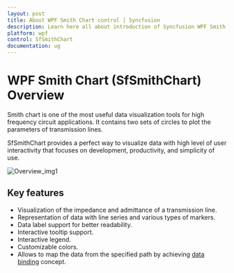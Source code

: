 ```yaml
---
layout: post
title: About WPF Smith Chart control | Syncfusion
description: Learn here all about introduction of Syncfusion WPF Smith Chart (SfSmithChart) control, its elements and more.
platform: wpf
control: SfSmithChart
documentation: ug
---
```


# WPF Smith Chart (SfSmithChart) Overview

Smith chart is one of the most useful data visualization tools for high frequency circuit applications. It contains two sets of circles to plot the parameters of transmission lines.

SfSmithChart provides a perfect way to visualize data with high level of user interactivity that focuses on development, productivity, and simplicity of use. 

![Overview_img1](Overview_images/Overview_img1.png)
    


## Key features

* Visualization of the impedance and admittance of a transmission line.
* Representation of data with line series and various types of markers.
* Data label support for better readability.
* Interactive tooltip support.
* Interactive legend.
* Customizable colors.
* Allows to map the data from the specified path by achieving [data binding]() concept.
 

